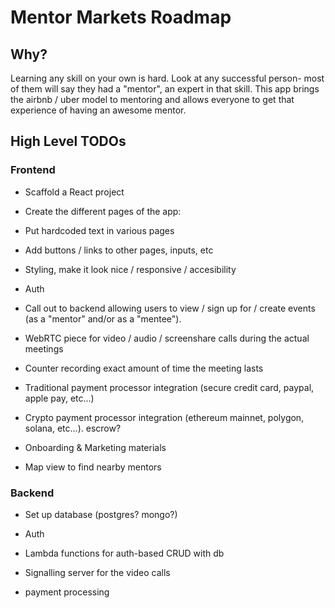 # Mentor Markets Roadmap



## Why?

Learning any skill on your own is hard. Look at any successful person- most of them will say they had a "mentor", an expert in that skill. This app brings the airbnb / uber model to mentoring and allows everyone to get that experience of having an awesome mentor.


## High Level TODOs

### Frontend

- Scaffold a React project


- Create the different pages of the app:


- Put hardcoded text in various pages


- Add buttons / links to other pages, inputs, etc


- Styling, make it look nice / responsive / accesibility


- Auth


- Call out to backend allowing users to view / sign up for / create events (as a "mentor" and/or as a "mentee").


- WebRTC piece for video / audio / screenshare calls during the actual meetings


- Counter recording exact amount of time the meeting lasts


- Traditional payment processor integration (secure credit card, paypal, apple pay, etc...)


- Crypto payment processor integration (ethereum mainnet, polygon, solana, etc...). escrow?


- Onboarding & Marketing materials


- Map view to find nearby mentors 


### Backend


- Set up database (postgres? mongo?)


- Auth


- Lambda functions for auth-based CRUD with db


- Signalling server for the video calls


- payment processing


